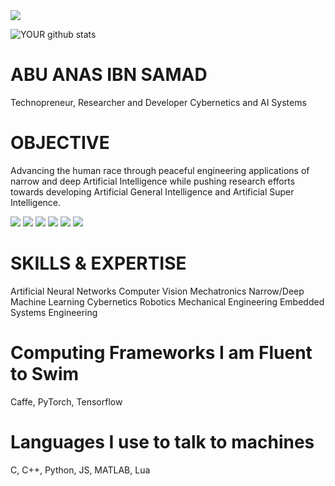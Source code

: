 <img src="https://www.canva.com/design/DAECczJtohY/view">

![YOUR github stats](https://github-readme-stats.vercel.app/api?username=xhuvom&show_icons=true&theme=radical&theme=synthwave)

# ABU ANAS IBN SAMAD
 Technopreneur, Researcher and Developer
 Cybernetics and AI Systems

# OBJECTIVE
Advancing the human race through peaceful engineering applications of narrow and deep Artificial Intelligence while pushing research efforts towards developing
Artificial General Intelligence and Artificial Super Intelligence.

<img src="https://img.shields.io/badge/facebook-%231877F2.svg?&style=for-the-badge&logo=facebook&logoColor=white" />  <img src="https://img.shields.io/badge/instagram-%23E4405F.svg?&style=for-the-badge&logo=instagram&logoColor=white" />  <img src="https://img.shields.io/badge/twitter-%231DA1F2.svg?&style=for-the-badge&logo=twitter&logoColor=white" /> <img src="https://img.shields.io/badge/linkedin-%230077B5.svg?&style=for-the-badge&logo=linkedin&logoColor=white" /> <img src="https://img.shields.io/badge/medium-%2312100E.svg?&style=for-the-badge&logo=medium&logoColor=white" /> <img src="https://img.shields.io/badge/youtube-%23FF0000.svg?&style=for-the-badge&logo=youtube&logoColor=white" />

# SKILLS & EXPERTISE

Artificial Neural Networks
Computer Vision
Mechatronics
Narrow/Deep Machine Learning
Cybernetics
Robotics
Mechanical Engineering
Embedded Systems Engineering

# Computing Frameworks I am Fluent to Swim
Caffe, PyTorch, Tensorflow

# Languages I use to talk to machines
C, C++, Python, JS, MATLAB, Lua

